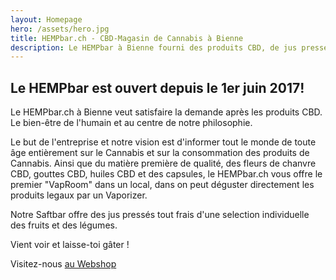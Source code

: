 ```yaml
---
layout: Homepage
hero: /assets/hero.jpg
title: HEMPbar.ch - CBD-Magasin de Cannabis à Bienne
description: Le HEMPbar à Bienne fourni des produits CBD, de jus pressés tout frais, un VapRoom pour séjourner et un service de livraison.
---
```


## Le HEMPbar est ouvert depuis le 1er juin 2017!

Le HEMPbar.ch à Bienne veut satisfaire la demande après les produits CBD. Le bien-être de l'humain et au centre de notre philosophie. 

Le but de l'entreprise et notre vision est d'informer tout le monde de toute âge entièrement sur le Cannabis et sur la consommation des produits de Cannabis. Ainsi que du matière première de qualité, des fleurs de chanvre CBD, gouttes CBD, huiles CBD et des capsules, le HEMPbar.ch vous offre le premier "VapRoom" dans un local, dans on peut déguster directement les produits legaux par un Vaporizer. 

Notre Saftbar offre des jus pressés tout frais d'une selection individuelle des fruits et des légumes. 

Vient voir et laisse-toi gâter !
  
Visitez-nous [au Webshop](https://hempbar.shop.beuniq.ch)